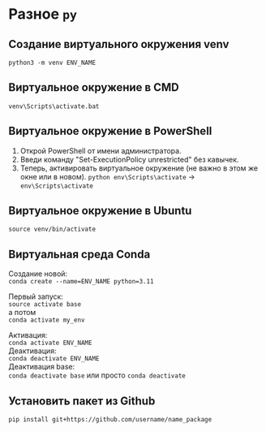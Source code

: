 # Разное `py`

## Создание виртуального окружения venv
`python3 -m venv ENV_NAME`  

## Виртуальное окружение в CMD
`venv\Scripts\activate.bat`  

## Виртуальное окружение в PowerShell
1. Открой PowerShell от имени администратора.
2. Введи команду "Set-ExecutionPolicy unrestricted" без кавычек.
3. Теперь, активировать виртуальное окружение (не важно в этом же окне или в новом).
`python env\Scripts\activate` -> `env\Scripts\activate`  

## Виртуальное окружение в Ubuntu
`source venv/bin/activate`  

## Виртуальная среда Conda
Создание новой:  
`conda create --name=ENV_NAME python=3.11`  

Первый запуск:  
`source activate base`  
а потом  
`conda activate my_env`  

Активация:  
`conda activate ENV_NAME`  
Деактивация:  
`conda deactivate ENV_NAME`  
Деактивация base:  
`conda deactivate base` или просто `conda deactivate`  

## Установить пакет из Github
`pip install git+https://github.com/username/name_package`  